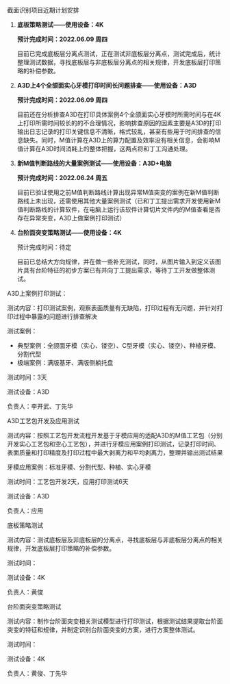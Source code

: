 截面识别项目近期计划安排

1. **底板策略测试——使用设备：4K**

   **预计完成时间：2022.06.09 周四**

   目前已完成底板层分离点测试，正在测试非底板层分离点，测试完成后，统计整理测试数据，寻找底板层与非底板层分离点的相关规律，开发底板层打印策略的补偿参数。

2. **A3D上4个全颌面实心牙模打印时间长问题排查——使用设备：A3D**

   **预计完成时间：2022.06.09 周四**

   目前还在分析排查A3D在打印具体案例4个全颌面实心牙模时所需时间与在4K上打印所需时间较长的的不合理情况，影响排查原因的因素主要是A3D的打印输出日志记录的打印关键信息不清晰，格式较乱，甚至有些用于时间排查的信息缺失。同时，M值计算在A3D上的算力配置及效率没有相关信息，会影响M值计算在A3D时间消耗上的整体把握，这两点将和丁工沟通处理。

3. **新M值判断路线的大量案例测试——使用设备：A3D+电脑**

   **预计完成时间：2022.06.24 周五**

   目前已验证使用之前M值判断路线计算出现异常M值突变的案例在新M值判断路线上未出现，还需使用其他大量案例测试（已和丁工提出需求开发使用新M值判断路线的计算软件，在电脑上运行该软件计算切片文件内的M值查看是否存在异常突变，A3D上做案例打印测试）

4. **台阶面突变策略测试——使用设备：4K**

   预计完成时间：待定

   目前已总结大方向规律，并在做一些补充测试，同时，从图片输入到定义该图片具有台阶特征的初步方案已有并向丁工提出需求，等待丁工开发做整体测试。



A3D上案例打印测试：

测试内容：打印测试案例，观察表面质量有无缺陷，打印过程有无问题，并针对打印过程中暴露的问题进行排查解决

测试案例：

- 典型案例：全颌面牙模（实心、镂空）、C型牙模（实心、镂空）、种植牙模、分割代型
- 极端案例：满版基牙、满版侧躺托盘

测试时间：3天

测试设备：A3D

负责人：李开武、丁先华





A3D工艺包开发及应用测试

测试内容：按照工艺包开发流程开发基于牙模应用的适配A3D的M值工艺包（分别开发实心工艺包和空心工艺包），并进行牙模应用案例打印测试，记录打印时间、表面质量和打印精度及打印过程中最大剥离力和平均剥离力，整理并输出测试结果

牙模应用案例：标准牙模、分割代型、种植、实心牙模

测试时间：工艺包开发2天，应用打印测试6天

测试设备：A3D

负责人：应用



底板策略测试

测试内容：测试底板层及非底板层的分离点，寻找底板层与非底板层分离点的相关规律，开发底板层打印策略的补偿参数。

测试时间：

测试设备：4K

负责人：黄俊



台阶面突变策略测试

测试内容：制作台阶面突变相关测试模型进行打印测试，根据测试结果提取台阶面突变的特征和规律，并制定识别台阶面突变的方案，进行方案整体测试。

测试时间：

测试设备：4K

负责人：黄俊、丁先华








